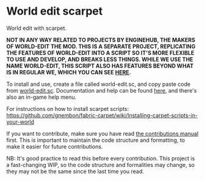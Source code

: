 # World edit scarpet
World edit with scarpet.

**NOT IN ANY WAY RELATED TO PROJECTS BY ENGINEHUB, THE MAKERS OF WORLD-EDIT THE MOD. THIS IS A SEPARATE PROJECT,
REPLICATING THE FEATURES OF WORLD-EDIT INTO A SCRIPT SO IT'S MORE FLEXIBLE TO USE AND DEVELOP, AND BREAKS LESS THINGS.
WHILE WE USE THE NAME WORLD-EDIT, THIS SCRIPT ALSO HAS FEATURES BEYOND WHAT IS IN REGULAR WE, WHICH YOU CAN SEE 
[HERE](/docs/Documentation.md).**

To install and use, create a file called world-edit.sc, and copy paste code from [world-edit.sc](https://github.com/Ghoulboy78/World-edit-scarpet/blob/master/world-edit.sc). Documentation and help can be found [here](https://github.com/Ghoulboy78/World-edit-scarpet/blob/master/docs/Documentation.md), and there's also an in-game help menu.

For instructions on how to install scarpet scripts: https://github.com/gnembon/fabric-carpet/wiki/Installing-carpet-scripts-in-your-world

If you want to contribute, make sure you have read [the contributions manual](/CONTRIBUTING.md) first. This is important to maintain the code structure
and formatting, to make it easier for future contributions. 

NB: It's good practice to read this before every contribution.
This project is a fast-changing WIP, so the code structure and formalities may change, so they may not be the same since
the last time you read.
